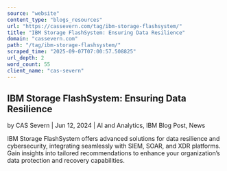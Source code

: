 ```yaml
---
source: "website"
content_type: "blogs_resources"
url: "https://cassevern.com/tag/ibm-storage-flashsystem/"
title: "IBM Storage FlashSystem: Ensuring Data Resilience"
domain: "cassevern.com"
path: "/tag/ibm-storage-flashsystem/"
scraped_time: "2025-09-07T07:00:57.508825"
url_depth: 2
word_count: 55
client_name: "cas-severn"
---
```


## IBM Storage FlashSystem: Ensuring Data Resilience

by CAS Severn | Jun 12, 2024 | AI and Analytics, IBM Blog Post, News

IBM Storage FlashSystem offers advanced solutions for data resilience and cybersecurity, integrating seamlessly with SIEM, SOAR, and XDR platforms. Gain insights into tailored recommendations to enhance your organization’s data protection and recovery capabilities.